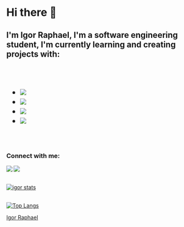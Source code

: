<h1>Hi there 📝</h1> 

<h2><bold>I'm Igor Raphael, I'm a software engineering student, I'm currently learning and creating projects with:</bold><h2/>
<br/>

- <img src="https://img.shields.io/badge/HTML5-E34F26?style=for-the-badge&logo=html5&logoColor=white"/>
- <img src="https://img.shields.io/badge/CSS3-1572B6?style=for-the-badge&logo=css3&logoColor=white"/>
- <img src="https://img.shields.io/badge/GitHub-100000?style=for-the-badge&logo=github&logoColor=white"/>
- <img src="https://img.shields.io/badge/GIT-E44C30?style=for-the-badge&logo=git&logoColor=white"/>
<br/>

<h3><bold>Connect with me:</bold></h3> 

<p>
<a href="https://www.instagram.com/diaas_07/">
<img align="left" src="https://img.shields.io/badge/Instagram-E4405F?style=for-the-badge&logo=instagram&logoColor=white"/>
</a>
<a href="https://web.facebook.com/igor.raphael.7106"/>
<img align="left" src="https://img.shields.io/badge/Facebook-1877F2?style=for-the-badge&logo=facebook&logoColor=white"/>
</a>
</p>
<br/>
<br/>
  
[![igor stats](https://github-readme-stats.vercel.app/api?username=IgorDias07)](https://github.com/anuraghazra/github-readme-stats)
<br/>
<br/>

[![Top Langs](https://github-readme-stats.vercel.app/api/top-langs/?username=IgorDias07)](https://github.com/anuraghazra/github-readme-stats)

<script src="https://platform.linkedin.com/badges/js/profile.js" async defer type="text/javascript"></script>
<div class="badge-base LI-profile-badge" data-locale="pt_BR" data-size="medium" data-theme="dark" data-type="HORIZONTAL" data-vanity="igor-raphael-b70810314" data-version="v1"><a class="badge-base__link LI-simple-link" href="https://br.linkedin.com/in/igor-raphael-b70810314?trk=profile-badge">Igor Raphael</a></div>
              

